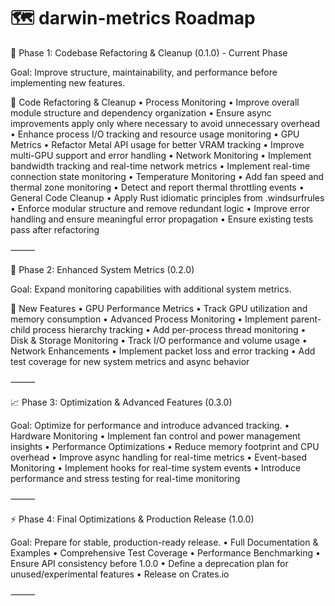 # 🗺 darwin-metrics Roadmap

🎯 Phase 1: Codebase Refactoring & Cleanup (0.1.0) - Current Phase

Goal: Improve structure, maintainability, and performance before implementing new features.

🔄 Code Refactoring & Cleanup
• Process Monitoring
• Improve overall module structure and dependency organization
• Ensure async improvements apply only where necessary to avoid unnecessary overhead
• Enhance process I/O tracking and resource usage monitoring
• GPU Metrics
• Refactor Metal API usage for better VRAM tracking
• Improve multi-GPU support and error handling
• Network Monitoring
• Implement bandwidth tracking and real-time network metrics
• Implement real-time connection state monitoring
• Temperature Monitoring
• Add fan speed and thermal zone monitoring
• Detect and report thermal throttling events
• General Code Cleanup
• Apply Rust idiomatic principles from .windsurfrules
• Enforce modular structure and remove redundant logic
• Improve error handling and ensure meaningful error propagation
• Ensure existing tests pass after refactoring

⸻

🚀 Phase 2: Enhanced System Metrics (0.2.0)

Goal: Expand monitoring capabilities with additional system metrics.

🔹 New Features
• GPU Performance Metrics
• Track GPU utilization and memory consumption
• Advanced Process Monitoring
• Implement parent-child process hierarchy tracking
• Add per-process thread monitoring
• Disk & Storage Monitoring
• Track I/O performance and volume usage
• Network Enhancements
• Implement packet loss and error tracking
• Add test coverage for new system metrics and async behavior

⸻

📈 Phase 3: Optimization & Advanced Features (0.3.0)

Goal: Optimize for performance and introduce advanced tracking.
• Hardware Monitoring
• Implement fan control and power management insights
• Performance Optimizations
• Reduce memory footprint and CPU overhead
• Improve async handling for real-time metrics
• Event-based Monitoring
• Implement hooks for real-time system events
• Introduce performance and stress testing for real-time monitoring

⸻

⚡ Phase 4: Final Optimizations & Production Release (1.0.0)

Goal: Prepare for stable, production-ready release.
• Full Documentation & Examples
• Comprehensive Test Coverage
• Performance Benchmarking
• Ensure API consistency before 1.0.0
• Define a deprecation plan for unused/experimental features
• Release on Crates.io

⸻
